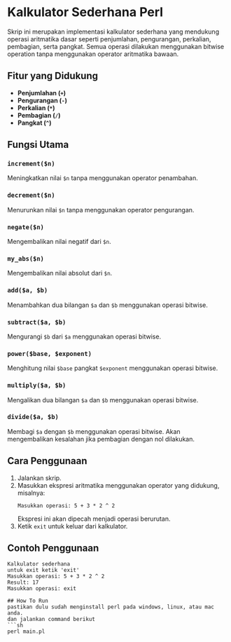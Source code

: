 # Kalkulator Sederhana Perl

Skrip ini merupakan implementasi kalkulator sederhana yang mendukung operasi aritmatika dasar seperti penjumlahan, pengurangan, perkalian, pembagian, serta pangkat. Semua operasi dilakukan menggunakan bitwise operation tanpa menggunakan operator aritmatika bawaan.

## Fitur yang Didukung
- **Penjumlahan (`+`)**
- **Pengurangan (`-`)**
- **Perkalian (`*`)**
- **Pembagian (`/`)**
- **Pangkat (`^`)**

## Fungsi Utama

### `increment($n)`
Meningkatkan nilai `$n` tanpa menggunakan operator penambahan.

### `decrement($n)`
Menurunkan nilai `$n` tanpa menggunakan operator pengurangan.

### `negate($n)`
Mengembalikan nilai negatif dari `$n`.

### `my_abs($n)`
Mengembalikan nilai absolut dari `$n`.

### `add($a, $b)`
Menambahkan dua bilangan `$a` dan `$b` menggunakan operasi bitwise.

### `subtract($a, $b)`
Mengurangi `$b` dari `$a` menggunakan operasi bitwise.

### `power($base, $exponent)`
Menghitung nilai `$base` pangkat `$exponent` menggunakan operasi bitwise.

### `multiply($a, $b)`
Mengalikan dua bilangan `$a` dan `$b` menggunakan operasi bitwise.

### `divide($a, $b)`
Membagi `$a` dengan `$b` menggunakan operasi bitwise. Akan mengembalikan kesalahan jika pembagian dengan nol dilakukan.

## Cara Penggunaan
1. Jalankan skrip.
2. Masukkan ekspresi aritmatika menggunakan operator yang didukung, misalnya:
    ```
    Masukkan operasi: 5 + 3 * 2 ^ 2
    ```
   Ekspresi ini akan dipecah menjadi operasi berurutan.
3. Ketik `exit` untuk keluar dari kalkulator.

## Contoh Penggunaan
```plaintext
Kalkulator sederhana
untuk exit ketik 'exit'
Masukkan operasi: 5 + 3 * 2 ^ 2
Result: 17
Masukkan operasi: exit

## How To Run 
pastikan dulu sudah menginstall perl pada windows, linux, atau mac anda.
dan jalankan command berikut
```sh 
perl main.pl
```